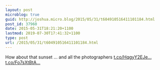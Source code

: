 ```yaml
---
layout: post
microblog: true
guid: http://joshua.micro.blog/2015/05/31/t604910516411101184.html
post_id: 37960
date: 2015-05-31T18:21:20+1100
lastmod: 2019-07-30T17:41:32+1100
type: post
url: /2015/05/31/t604910516411101184.html
---
```

How about that sunset ... and all the photographers [t.co/HqgyY2EJe...](http://t.co/HqgyY2EJeq) [t.co/Fo7sXtBtA...](http://t.co/Fo7sXtBtAa)
